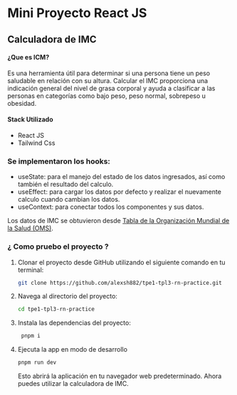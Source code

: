 # Mini Proyecto React JS

## Calculadora de IMC

#### ¿Que es ICM?

Es una herramienta útil para determinar si una persona tiene un peso saludable en relación con su altura. Calcular el IMC proporciona una indicación general del nivel de grasa corporal y ayuda a clasificar a las personas en categorías como bajo peso, peso normal, sobrepeso u obesidad.


#### Stack Utilizado
- React JS
- Tailwind Css




### Se implementaron los hooks:

- useState: para el manejo del estado de los datos ingresados, así como también el resultado del calculo.
- useEffect: para cargar los datos por defecto y realizar el nuevamente calculo cuando cambian los datos.
- useContext: para conectar todos los componentes y sus datos.

Los datos de IMC se obtuvieron desde [Tabla de la Organización Mundial de la Salud (OMS)](https://www.enterat.com/salud/imc-indice-masa-corporal.php).

### ¿ Como pruebo el proyecto ?

1. Clonar el proyecto desde GitHub utilizando el siguiente comando en tu terminal:

   ```bash
   git clone https://github.com/alexsh882/tpe1-tpl3-rn-practice.git
   ```

2. Navega al directorio del proyecto:

   ```bash
   cd tpe1-tpl3-rn-practice
   ```

3. Instala las dependencias del proyecto:

   ```bash
    pnpm i
   ```

4. Ejecuta la app en modo de desarrollo

   ```bash
   pnpm run dev
   ```

   Esto abrirá la aplicación en tu navegador web predeterminado. Ahora puedes utilizar la calculadora de IMC.
